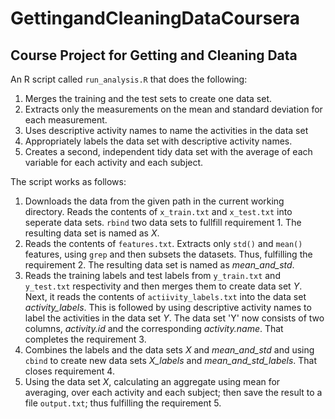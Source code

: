 GettingandCleaningDataCoursera
==============================

Course Project for Getting and Cleaning Data
--------------------------------------------
An R script called `run_analysis.R` that does the following:

1. Merges the training and the test sets to create one data set.
2. Extracts only the measurements on the mean and standard deviation for each measurement.
3. Uses descriptive activity names to name the activities in the data set
4. Appropriately labels the data set with descriptive activity names.
5. Creates a second, independent tidy data set with the average of each variable for each activity and each subject.

The script works as follows:

1.  Downloads the data from the given path in the current working directory. Reads the contents of `x_train.txt` and `x_test.txt` into seperate data sets. `rbind` two data sets to fullfill requirement 1. The resulting data set is named as *X*.
2.  Reads the contents of `features.txt`. Extracts only `std()` and `mean()` features, using `grep` and then subsets the datasets. Thus, fulfilling the requirement 2. The resulting data set is named as *mean_and_std*.
3.  Reads the training labels and test labels from `y_train.txt` and `y_test.txt` respectivity and then merges them to create data set *Y*. Next, it reads the contents of `actiivity_labels.txt` into the data set *activity_labels*. This is followed by using descriptive activity names to label the activities in the data set *Y*. The data set 'Y' now consists of two columns, *activity.id* and the corresponding *activity.name*. That completes the requirement 3.
4.  Combines the labels and the data sets *X* and *mean_and_std* and using `cbind` to create new data sets *X_labels* and *mean_and_std_labels*. That closes requirement 4.
5.  Using the data set *X*, calculating an aggregate using mean for averaging, over each activity and each subject; then save the result to a file `output.txt`; thus fulfilling the requirement 5.
